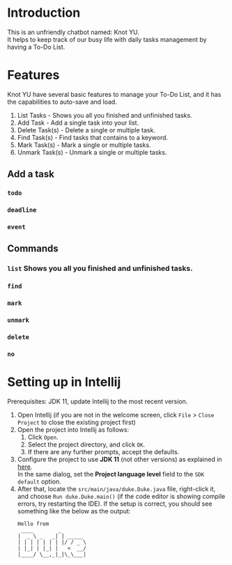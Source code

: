 # Introduction

This is an unfriendly chatbot named: Knot YU. <br/>
It helps to keep track of our busy life with daily tasks management by having a To-Do List.  

# Features
Knot YU have several basic features to manage your To-Do List, and it has the capabilities to auto-save and load.
1. List Tasks - Shows you all you finished and unfinished tasks.
2. Add Task - Add a single task into your list.
3. Delete Task(s) - Delete a single or multiple task.
4. Find Task(s) - Find tasks that contains to a keyword.
5. Mark Task(s) - Mark a single or multiple tasks. 
6. Unmark Task(s) - Unmark a single or multiple tasks.

## Add a task
### `todo`
### `deadline`
### `event`

## Commands
### `list` Shows you all you finished and unfinished tasks.
### `find`
### `mark`
### `unmark`
### `delete`
### `no`






# Setting up in Intellij

Prerequisites: JDK 11, update Intellij to the most recent version.

1. Open Intellij (if you are not in the welcome screen, click `File` > `Close Project` to close the existing project
   first)
1. Open the project into Intellij as follows:
    1. Click `Open`.
    1. Select the project directory, and click `OK`.
    1. If there are any further prompts, accept the defaults.
1. Configure the project to use **JDK 11** (not other versions) as explained
   in [here](https://www.jetbrains.com/help/idea/sdk.html#set-up-jdk).<br>
   In the same dialog, set the **Project language level** field to the `SDK default` option.
3. After that, locate the `src/main/java/duke.Duke.java` file, right-click it, and choose `Run duke.Duke.main()` (if the
   code editor is showing compile errors, try restarting the IDE). If the setup is correct, you should see something
   like the below as the output:
   ```
   Hello from
    ____        _        
   |  _ \ _   _| | _____ 
   | | | | | | | |/ / _ \
   | |_| | |_| |   <  __/
   |____/ \__,_|_|\_\___|
   ```
